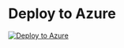# Deploy to Azure
[![Deploy to Azure](https://azuredeploy.net/deploybutton.png)](https://azuredeploy.net/)
